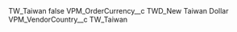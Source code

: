 <?xml version="1.0" encoding="UTF-8"?>
<CustomMetadata xmlns="http://soap.sforce.com/2006/04/metadata" xmlns:xsi="http://www.w3.org/2001/XMLSchema-instance" xmlns:xsd="http://www.w3.org/2001/XMLSchema">
    <label>TW_Taiwan</label>
    <protected>false</protected>
    <values>
        <field>VPM_OrderCurrency__c</field>
        <value xsi:type="xsd:string">TWD_New Taiwan Dollar</value>
    </values>
    <values>
        <field>VPM_VendorCountry__c</field>
        <value xsi:type="xsd:string">TW_Taiwan</value>
    </values>
</CustomMetadata>

